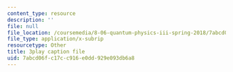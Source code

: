 ```yaml
---
content_type: resource
description: ''
file: null
file_location: /coursemedia/8-06-quantum-physics-iii-spring-2018/7abcd06fc17cc916e0dd929e093db6a8_bD0CFnI9eug.srt
file_type: application/x-subrip
resourcetype: Other
title: 3play caption file
uid: 7abcd06f-c17c-c916-e0dd-929e093db6a8
---
```

